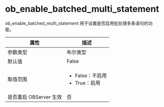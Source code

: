 ob_enable_batched_multi_statement
======================================================

ob_enable_batched_multi_statement 用于设置是否启用批处理多条语句的功能。


|      **属性**      |                                                    **描述**                                                     |
|------------------|---------------------------------------------------------------------------------------------------------------|
| 参数类型             | 布尔类型                                                                                                          |
| 默认值              | False                                                                                                         |
| 取值范围             | <ul><li>False：不启用</li><li>True：启用</li></ul>     |
| 是否重启 OBServer 生效 | 否                                                                                                             |
